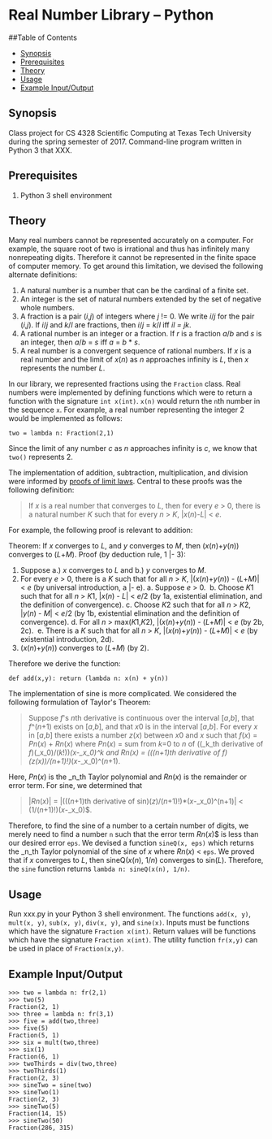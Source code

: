 Real Number Library – Python
===

##Table of Contents

- [Synopsis](#synopsis)
- [Prerequisites](#prerequisites)
- [Theory](#theory)
- [Usage](#usage)
- [Example Input/Output](#example-input-output)

Synopsis
---

Class project for CS 4328 Scientific Computing at Texas Tech University during the spring semester of 2017. Command-line program written in Python 3 that XXX. 

Prerequisites 
---

1. Python 3 shell environment

Theory
---

Many real numbers cannot be represented accurately on a computer. For example, the square root of two is irrational and thus has infinitely many nonrepeating digits. Therefore it cannot be represented in the finite space of computer memory. To get around this limitation, we devised the following alternate definitions:

1.  A natural number is a number that can be the cardinal of a finite set.
2.  An integer is the set of natural numbers extended by the set of negative whole numbers.
3.  A fraction is a pair (_i_,_j_) of integers where _j_ != 0. We write _i_/_j_ for the pair (_i_,_j_). If _i_/_j_ and _k_/_l_ are fractions, then _i_/_j_ = _k_/_l_ iff _i_*_l_ = _j_*_k_.
4.  A rational number is an integer or a fraction. If _r_ is a fraction _a_/_b_ and _s_ is an integer, then _a_/_b_ = _s_ iff _a_ = _b_ * _s_.
5.  A real number is a convergent sequence of rational numbers. If _x_ is a real number and the limit of _x_(_n_) as _n_ approaches infinity is _L_, then _x_ represents the number _L_.

In our library, we represented fractions using the `Fraction` class. Real numbers were implemented by defining functions which were to return a function with the signature `int x(int)`. `x(n)` would return the `n`th number in the sequence `x`. For example, a real number representing the integer 2 would be implemented as follows:

```
two = lambda n: Fraction(2,1)
```

Since the limit of any number _c_ as _n_ approaches infinity is _c_, we know that `two()` represents 2.

The implementation of addition, subtraction, multiplication, and division were informed by [proofs of limit laws](). Central to these proofs was the following definition:

> If _x_ is a real number that converges to _L_, then for every _e_ > 0, there is a natural number _K_ such that for every _n_ > _K_, |_x_(_n_)-_L_| < _e_.

For example, the following proof is relevant to addition:

Theorem: If _x_ converges to _L_, and _y_ converges to _M_, then (_x_(_n_)+_y_(_n_)) converges to (_L_+_M_).
Proof (by deduction rule, 1 |- 3):
1.  Suppose a.) _x_ converges to _L_ and b.) _y_ converges to _M_.
2.  For every _e_ > 0, there is a _K_ such that for all _n_ > _K_, |(_x_(_n_)+_y_(_n_)) - (_L_+_M_)| < _e_ (by universal introduction, a |- e).
  a.  Suppose _e_ > 0.
  b.  Choose *K*1 such that for all _n_ > *K*1, |_x_(_n_) - _L_| < _e_/2 (by 1a, existential elimination, and the definition of convergence).
  c.  Choose *K*2 such that for all _n_ > *K*2, |_y_(_n_) - _M_| < _e_/2 (by 1b, existential elimination and the definition of convergence).
  d.  For all _n_ > max(*K*1,*K*2), |(_x_(_n_)+_y_(_n_)) - (_L_+_M_)| < _e_ (by 2b, 2c).
  e.  There is a _K_ such that for all _n_ > _K_, |(_x_(_n_)+_y_(_n_)) - (_L_+_M_)| < _e_ (by existential introduction, 2d).
3.  (_x_(_n_)+_y_(_n_)) converges to (_L_+_M_) (by 2).

Therefore we derive the function:

```
def add(x,y): return (lambda n: x(n) + y(n))
```

The implementation of sine is more complicated. We considered the following formulation of Taylor's Theorem:

> Suppose _f_'s *n*th derivative is continuous over the interval [_a_,_b_], that _f_^(_n_+1) exists on [_a_,_b_], and that *x*0 is in the interval [_a_,_b_]. For every _x_ in [_a_,_b_] there exists a number _z_(_x_) between *x*0 and *x* such that 
> *f*(*x*) = *Pn*(*x*) + *Rn*(*x*)
> where *Pn*(*x*) = sum from *k*=0 to *n* of ((_k_th derivative of _f_)(_x_0)/(_k_!))*(_x_-_x_0)^_k_ and _Rn_(_x_) = (((_n_+1)th derivative of _f_)(_z_(_x_))/(_n_+1)!)*(_x_-_x_0)^(_n_+1).

Here, _Pn_(_x_) is the _n_th Taylor polynomial and _Rn_(_x_) is the remainder or error term. For sine, we determined that

> |_Rn_(_x_)| = |(((_n_+1)th derivative of sin)(_z_)/(_n_+1)!)*(_x_-_x_0)^(n+1)| < (1/(_n_+1)!)(_x_-_x_0)$.

Therefore, to find the sine of a number to a certain number of digits, we merely need to find a number `n` such that the error term _Rn_(_x_)$ is less than our desired error `eps`. We devised a function `sineQ(x, eps)` which returns the _n_th Taylor polynomial of the sine of _x_ where _Rn_(_x_) < `eps`. We proved that if _x_ converges to _L_, then sineQ(_x_(_n_), 1/_n_) converges to sin(_L_). Therefore, the `sine` function returns `lambda n: sineQ(x(n), 1/n)`.

Usage
---

Run xxx.py in your Python 3 shell environment. The functions `add(x, y)`, `mult(x, y)`, `sub(x, y)`, `div(x, y)`, and `sine(x)`. Inputs must be functions which have the signature `Fraction x(int)`. Return values will be functions which have the signature `Fraction x(int)`. The utility function `fr(x,y)` can be used in place of `Fraction(x,y)`.

Example Input/Output
---

```
>>> two = lambda n: fr(2,1)
>>> two(5)
Fraction(2, 1)
>>> three = lambda n: fr(3,1)
>>> five = add(two,three)
>>> five(5)
Fraction(5, 1)
>>> six = mult(two,three)
>>> six(1)
Fraction(6, 1)
>>> twoThirds = div(two,three)
>>> twoThirds(1)
Fraction(2, 3)
>>> sineTwo = sine(two)
>>> sineTwo(1)
Fraction(2, 3)
>>> sineTwo(5)
Fraction(14, 15)
>>> sineTwo(50)
Fraction(286, 315)
```
